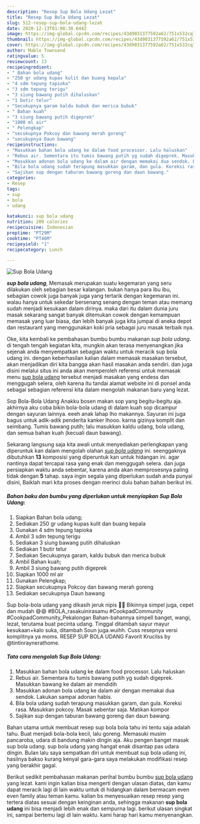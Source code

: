```yaml
---
description: "Resep Sup Bola Udang Lezat"
title: "Resep Sup Bola Udang Lezat"
slug: 512-resep-sup-bola-udang-lezat
date: 2020-12-13T01:08:38.644Z
image: https://img-global.cpcdn.com/recipes/43d9031377592a62/751x532cq70/sup-bola-udang-foto-resep-utama.jpg
thumbnail: https://img-global.cpcdn.com/recipes/43d9031377592a62/751x532cq70/sup-bola-udang-foto-resep-utama.jpg
cover: https://img-global.cpcdn.com/recipes/43d9031377592a62/751x532cq70/sup-bola-udang-foto-resep-utama.jpg
author: Mable Townsend
ratingvalue: 5
reviewcount: 13
recipeingredient:
- " Bahan bola udang"
- "250 gr udang kupas kulit dan buang kepala"
- "4 sdm tepung tapioka"
- "3 sdm tepung terigu"
- "3 siung bawang putih dihaluskan"
- "1 butir telur"
- "Secukupnya garam kaldu bubuk dan merica bubuk"
- " Bahan kuah"
- "3 siung bawang putih digeprek"
- "1000 ml air"
- " Pelengkap"
- "secukupnya Pokcoy dan bawang merah goreng"
- "secukupnya Daun bawang"
recipeinstructions:
- "Masukkan bahan bola udang ke dalam food processor. Lalu haluskan"
- "Rebus air. Sementara itu tumis bawang putih yg sudah digeprek. Masukkan bawang ke dalam air mendidih"
- "Masukkan adonan bola udang ke dalam air dengan memakai dua sendok. Lakukan sampai adonan habis."
- "Bila bola udang sudah terapung masukkan garam, dan gula. Koreksi rasa. Masukkan pokcoy. Masak sebentar saja. Matikan kompor"
- "Sajikan sup dengan taburan bawang goreng dan daun bawang."
categories:
- Resep
tags:
- sup
- bola
- udang

katakunci: sup bola udang 
nutrition: 209 calories
recipecuisine: Indonesian
preptime: "PT29M"
cooktime: "PT46M"
recipeyield: "1"
recipecategory: Lunch

---
```



![Sup Bola Udang](https://img-global.cpcdn.com/recipes/43d9031377592a62/751x532cq70/sup-bola-udang-foto-resep-utama.jpg)

<b><i>sup bola udang</i></b>, Memasak merupakan suatu kegemaran yang seru dilakukan oleh sebagian besar kalangan. bukan hanya para ibu ibu, sebagian cowok juga banyak juga yang tertarik dengan kegemaran ini. walau hanya untuk sekedar bersenang senang dengan teman atau memang sudah menjadi kesukaan dalam dirinya. maka dari itu dalam dunia juru masak sekarang sangat banyak ditemukan cowok dengan kemampuan memasak yang luar biasa, dan lebih banyak juga kita jumpai di aneka depot dan restaurant yang menggunakan koki pria sebagai juru masak terbaik nya.

Oke, kita kembali ke pembahasan bumbu bumbu makanan <i>sup bola udang</i>. di tengah tengah kegiatan kita, mungkin akan terasa menyenangkan jika sejenak anda menyempatkan sebagian waktu untuk meracik sup bola udang ini. dengan keberhasilan kalian dalam memasak masakan tersebut, akan menjadikan diri kita bangga akan hasil masakan anda sendiri. dan juga disini melalui situs ini anda akan memperoleh referensi untuk memasak menu <u>sup bola udang</u> tersebut menjadi masakan yang endess dan menggugah selera, oleh karena itu tandai alamat website ini di ponsel anda sebagai sebagian referensi kita dalam mengolah makanan baru yang lezat.

Sop Bola-Bola Udang Anakku bosen makan sop yang begitu-begitu aja. akhirnya aku coba bikin bola-bola udang di dalam kuah sop dicampur dengan sayuran lainnya. eeeh anak lahap lho makannya. Sayuran ini juga bagus untuk adik-adik penderita kanker lhooo. karna gizinya komplit dan seimbang. Tumis bawang putih; lalu masukkan kaldu udang, bola udang, dan semua bahan kuah (kecuali daun bawang).


Sekarang langsung saja kita awali untuk menyediakan perlengkapan yang diperuntuk kan dalam mengolah olahan <u><i>sup bola udang</i></u> ini. seenggaknya dibutuhkan <b>13</b> komposisi yang diperuntuk kan untuk hidangan ini. agar nantinya dapat tercapai rasa yang enak dan menggugah selera. dan juga persiapkan waktu anda sebentar, karena anda akan memprosesnya paling tidak dengan <b>5</b> tahap. saya ingin segala yang diperlukan sudah anda punyai disini, Baiklah mari kita proses dengan merinci dulu bahan bahan berikut ini.

<!--inarticleads1-->

##### Bahan baku dan bumbu yang diperlukan untuk menyiapkan Sup Bola Udang:

1. Siapkan  Bahan bola udang;
1. Sediakan 250 gr udang kupas kulit dan buang kepala
1. Gunakan 4 sdm tepung tapioka
1. Ambil 3 sdm tepung terigu
1. Sediakan 3 siung bawang putih dihaluskan
1. Sediakan 1 butir telur
1. Sediakan Secukupnya garam, kaldu bubuk dan merica bubuk
1. Ambil  Bahan kuah;
1. Ambil 3 siung bawang putih digeprek
1. Siapkan 1000 ml air
1. Gunakan  Pelengkap;
1. Siapkan secukupnya Pokcoy dan bawang merah goreng
1. Sediakan secukupnya Daun bawang


Sup bola-bola udang yang dikasih jeruk nipis 🍋🍊 Bikinnya simpel juga, cepet dan mudah 😄😄 #BOLA_rasakuinirasamu #CookpadCommunity #CookpadCommunity_Pekalongan Bahan-bahannya simpell banget, wangi, lezat, terutama buat pecinta udang. Tinggal ditambah sayur mayur kesukaan+kalo suka, ditambah Soun juga.wuihh. Cuss resepnya versi komplitnya ya moms. RESEP SUP BOLA UDANG Favorit Krucilss by @tintinraynerathome. 

<!--inarticleads2-->

##### Tata cara mengolah Sup Bola Udang:

1. Masukkan bahan bola udang ke dalam food processor. Lalu haluskan
1. Rebus air. Sementara itu tumis bawang putih yg sudah digeprek. Masukkan bawang ke dalam air mendidih
1. Masukkan adonan bola udang ke dalam air dengan memakai dua sendok. Lakukan sampai adonan habis.
1. Bila bola udang sudah terapung masukkan garam, dan gula. Koreksi rasa. Masukkan pokcoy. Masak sebentar saja. Matikan kompor
1. Sajikan sup dengan taburan bawang goreng dan daun bawang.


Bahan utama untuk membuat resep sup bola bola tahu ini tentu saja adalah tahu. Buat menjadi bola-bola kecil, lalu goreng. Memasuki musim pancaroba, udara di bandung makin dingin aja. Aku pengen banget masak sup bola udang. sup bola udang yang hangat enak disantap pas udara dingin. Bulan lalu saya sempatkan diri untuk membuat sup bola udang ini, hasilnya bakso kurang kenyal gara-gara saya melakukan modifikasi resep yang berakhir gagal. 

Berikut sedikit pembahasan makanan perihal bumbu bumbu <u>sup bola udang</u> yang lezat. kami ingin kalian bisa mengerti dengan ulasan diatas, dan kamu dapat meracik lagi di lain waktu untuk di hidangkan dalam bermacam even even family atau teman kamu. kalian bs menyesuaikan resep resep yang tertera diatas sesuai dengan keinginan anda, sehingga makanan <b>sup bola udang</b> ini bisa menjadi lebih enak dan sempurna lagi. berikut ulasan singkat ini, sampai bertemu lagi di lain waktu. kami harap hari kamu menyenangkan.
